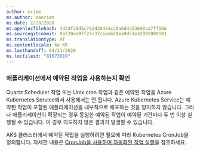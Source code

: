 ```yaml
---
author: mriem
ms.author: manriem
ms.date: 2/28/2020
ms.openlocfilehash: 4d2df28d5c752d20454c28a6d4a53698aa7ff5b6
ms.sourcegitcommit: 0af39ee9ff27c37ceeeb28ea9d51e32995989591
ms.translationtype: HT
ms.contentlocale: ko-KR
ms.lasthandoff: 04/21/2020
ms.locfileid: "81673019"
---
```

### <a name="determine-whether-your-application-relies-on-scheduled-jobs"></a>애플리케이션에서 예약된 작업을 사용하는지 확인

Quartz Scheduler 작업 또는 Unix cron 작업과 같은 예약된 작업을 Azure Kubernetes Service에서 사용해서는 안 됩니다. Azure Kubernetes Service는 예약된 작업이 포함된 애플리케이션을 내부적으로 배포하는 것을 방지하지 않습니다. 그러나 애플리케이션이 확장되는 경우 동일한 예약된 작업이 예약된 기간마다 두 번 이상 실행될 수 있습니다. 이 경우 의도하지 않은 결과가 발생할 수 있습니다.

AKS 클러스터에서 예약된 작업을 실행하려면 필요에 따라 Kubernetes CronJob을 정의합니다. 자세한 내용은 [CronJob을 사용하여 자동화된 작업 실행](https://kubernetes.io/docs/tasks/job/automated-tasks-with-cron-jobs/)을 참조하세요.

